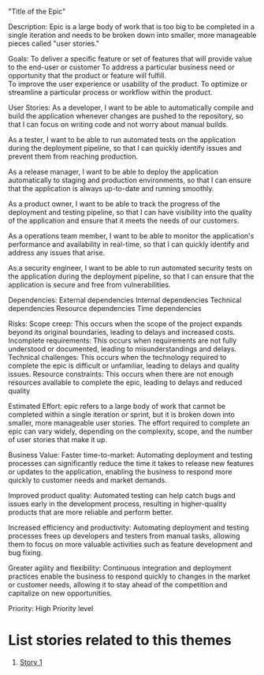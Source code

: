 "Title of the Epic"

Description: Epic is a large body of work that is too big to be completed in a single iteration and needs to be broken down into smaller, more manageable pieces called "user stories."

Goals: To deliver a specific feature or set of features that will provide value to the end-user or customer
        To address a particular business need or opportunity that the product or feature will fulfill.  
        To improve the user experience or usability of the product.
        To optimize or streamline a particular process or workflow within the product.

User Stories: As a developer, I want to be able to automatically compile and build the application whenever changes are pushed to the repository, so that I can focus on writing code and not worry about manual builds.

As a tester, I want to be able to run automated tests on the application during the deployment pipeline, so that I can quickly identify issues and prevent them from reaching production.

As a release manager, I want to be able to deploy the application automatically to staging and production environments, so that I can ensure that the application is always up-to-date and running smoothly.

As a product owner, I want to be able to track the progress of the deployment and testing pipeline, so that I can have visibility into the quality of the application and ensure that it meets the needs of our customers.

As a operations team member, I want to be able to monitor the application's performance and availability in real-time, so that I can quickly identify and address any issues that arise.

As a security engineer, I want to be able to run automated security tests on the application during the deployment pipeline, so that I can ensure that the application is secure and free from vulnerabilities.
      
Dependencies:  External dependencies
               Internal dependencies
               Technical dependencies
               Resource dependencies
               Time dependencies

Risks: Scope creep: This occurs when the scope of the project expands beyond its original boundaries, leading to delays and increased costs.
        Incomplete requirements: This occurs when requirements are not fully understood or documented, leading to misunderstandings and delays.
        Technical challenges: This occurs when the technology required to complete the epic is difficult or unfamiliar, leading to delays and quality issues.
        Resource constraints: This occurs when there are not enough resources available to complete the epic, leading to delays and reduced quality

Estimated Effort: epic refers to a large body of work that cannot be completed within a single iteration or sprint, but it is broken down into smaller, more manageable user stories. The effort required to complete an epic can vary widely, depending on the complexity, scope, and the number of user stories that make it up.

Business Value: Faster time-to-market: Automating deployment and testing processes can significantly reduce the time it takes to release new features or updates to the application, enabling the business to respond more quickly to customer needs and market demands.

Improved product quality: Automated testing can help catch bugs and issues early in the development process, resulting in higher-quality products that are more reliable and perform better.

Increased efficiency and productivity: Automating deployment and testing processes frees up developers and testers from manual tasks, allowing them to focus on more valuable activities such as feature development and bug fixing.

Greater agility and flexibility: Continuous integration and deployment practices enable the business to respond quickly to changes in the market or customer needs, allowing it to stay ahead of the competition and capitalize on new opportunities.

Priority: High Priority level

# List stories related to this themes
1. [Story    1](documentation/templates/theme/initiatives/epics/stories/story_template.md)